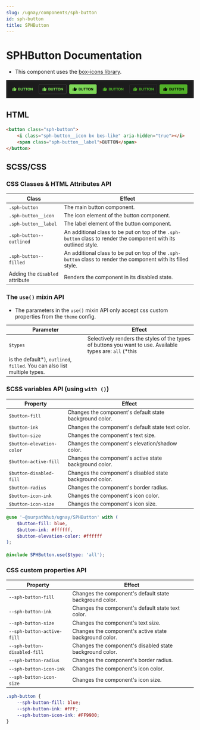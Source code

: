 ```yaml
---
slug: /ugnay/components/sph-button
id: sph-button
title: SPHButton
---
```


# SPHButton Documentation

- This component uses the [box-icons library](https://boxicons.com/).

![img.png](_img/button.png)

## HTML

```html
<button class="sph-button">
    <i class="sph-button__icon bx bxs-like" aria-hidden="true"></i>
    <span class="sph-button__label">BUTTON</span>
</button>
```

## SCSS/CSS

### CSS Classes & HTML Attributes API

| Class | Effect |
|-------|--------|
| `.sph-button` | The main button component. |
| `.sph-button__icon` | The icon element of the button component. |
| `.sph-button__label` | The label element of the button component. |
| `.sph-button--outlined` | An additional class to be put on top of the `.sph-button` class to render the component with its outlined style. |
| `.sph-button--filled` | An additional class to be put on top of the `.sph-button` class to render the component with its filled style. |
| Adding the `disabled` attribute | Renders the component in its disabled state. |

### The `use()` mixin API

- The parameters in the `use()` mixin API only accept css custom properties from the `theme` config.

| Parameter | Effect |
|-----------|--------|
| `$types` | Selectively renders the styles of the types of buttons you want to use. Available types are: `all` (*this
is the default*), `outlined`, `filled`. You can also list multiple types. |

### SCSS variables API (using `with ()`)

| Property | Effect |
|----------|--------|
| `$button-fill` | Changes the component's default state background color. |
| `$button-ink` | Changes the component's default state text color. |
| `$button-size` | Changes the component's text size. |
| `$button-elevation-color` | Changes the component's elevation/shadow color.  |
| `$button-active-fill` | Changes the component's active state background color. |
| `$button-disabled-fill` | Changes the component's disabled state background color.  |
| `$button-radius` | Changes the component's border radius. |
| `$button-icon-ink` | Changes the component's icon color. |
| `$button-icon-size` | Changes the component's icon size. |

```scss
@use '~@surpathhub/ugnay/SPHButton' with (
    $button-fill: blue,
    $button-ink: #ffffff,
    $button-elevation-color: #ffffff
);

@include SPHButton.use($type: 'all');
```

### CSS custom properties API

| Property | Effect |
|----------|--------|
| `--sph-button-fill` | Changes the component's default state background color. |
| `--sph-button-ink` | Changes the component's default state text color. |
| `--sph-button-size` | Changes the component's text size. |
| `--sph-button-active-fill` | Changes the component's active state background color. |
| `--sph-button-disabled-fill` | Changes the component's disabled state background color.  |
| `--sph-button-radius` | Changes the component's border radius. |
| `--sph-button-icon-ink` | Changes the component's icon color. |
| `--sph-button-icon-size` | Changes the component's icon size. |

```css
.sph-button {
    --sph-button-fill: blue;
    --sph-button-ink: #FFF;
    --sph-button-icon-ink: #FF9900;
}
```